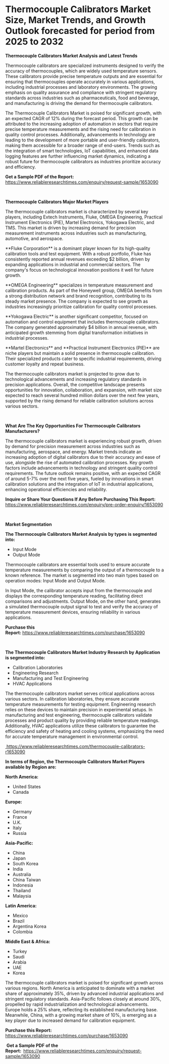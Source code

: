 <p><h1>Thermocouple Calibrators Market Size, Market Trends, and Growth Outlook forecasted for period from 2025 to 2032</h1></p><p><strong>Thermocouple Calibrators Market Analysis and Latest Trends</strong></p>
<p><p>Thermocouple calibrators are specialized instruments designed to verify the accuracy of thermocouples, which are widely used temperature sensors. These calibrators provide precise temperature outputs and are essential for ensuring that thermocouples operate accurately in various applications, including industrial processes and laboratory environments. The growing emphasis on quality assurance and compliance with stringent regulatory standards across industries such as pharmaceuticals, food and beverage, and manufacturing is driving the demand for thermocouple calibrators.</p><p>The Thermocouple Calibrators Market is poised for significant growth, with an expected CAGR of 12% during the forecast period. This growth can be attributed to the increasing adoption of automation in sectors that require precise temperature measurements and the rising need for calibration in quality control processes. Additionally, advancements in technology are leading to the development of more portable and user-friendly calibrators, making them accessible for a broader range of end-users. Trends such as the integration of smart technologies, IoT capabilities, and enhanced data logging features are further influencing market dynamics, indicating a robust future for thermocouple calibrators as industries prioritize accuracy and efficiency.</p></p>
<p><strong>Get a Sample PDF of the Report:&nbsp;</strong> <a href="https://www.reliableresearchtimes.com/enquiry/request-sample/1653090?utm_campaign=3505&utm_medium=2&utm_source=Github&utm_content=ia&utm_term=16042025&utm_id=thermocouple-calibrators">https://www.reliableresearchtimes.com/enquiry/request-sample/1653090</a></p>
<p>&nbsp;</p>
<p><strong>Thermocouple Calibrators Major Market Players</strong></p>
<p><p>The thermocouple calibrators market is characterized by several key players, including Extech Instruments, Fluke, OMEGA Engineering, Practical Instrument Electronics (PIE), Martel Electronics, Yokogawa Electric, and TMS. This market is driven by increasing demand for precision measurement instruments across industries such as manufacturing, automotive, and aerospace.</p><p>**Fluke Corporation** is a dominant player known for its high-quality calibration tools and test equipment. With a robust portfolio, Fluke has consistently reported annual revenues exceeding $2 billion, driven by expanding applications in industrial and commercial sectors. The company's focus on technological innovation positions it well for future growth.</p><p>**OMEGA Engineering** specializes in temperature measurement and calibration products. As part of the Honeywell group, OMEGA benefits from a strong distribution network and brand recognition, contributing to its steady market presence. The company is expected to see growth as industries increasingly prioritize calibration for quality control processes.</p><p>**Yokogawa Electric** is another significant competitor, focused on automation and control equipment that includes thermocouple calibrators. The company generated approximately $4 billion in annual revenue, with anticipated growth stemming from digital transformation initiatives in industrial processes.</p><p>**Martel Electronics** and **Practical Instrument Electronics (PIE)** are niche players but maintain a solid presence in thermocouple calibration. Their specialized products cater to specific industrial requirements, driving customer loyalty and repeat business.</p><p>The thermocouple calibrators market is projected to grow due to technological advancements and increasing regulatory standards in precision applications. Overall, the competitive landscape presents opportunities for innovation, collaboration, and expansion, with market size expected to reach several hundred million dollars over the next few years, supported by the rising demand for reliable calibration solutions across various sectors.</p></p>
<p>&nbsp;</p>
<p><strong>What Are The Key Opportunities For Thermocouple Calibrators Manufacturers?</strong></p>
<p><p>The thermocouple calibrators market is experiencing robust growth, driven by demand for precision measurement across industries such as manufacturing, aerospace, and energy. Market trends indicate an increasing adoption of digital calibrators due to their accuracy and ease of use, alongside the rise of automated calibration processes. Key growth factors include advancements in technology and stringent quality control requirements. The future outlook remains positive, with an expected CAGR of around 5-7% over the next five years, fueled by innovations in smart calibration solutions and the integration of IoT in industrial applications, enhancing operational efficiencies and reliability.</p></p>
<p><strong>Inquire or Share Your Questions If Any Before Purchasing This Report:</strong> <a href="https://www.reliableresearchtimes.com/enquiry/pre-order-enquiry/1653090?utm_campaign=3505&utm_medium=2&utm_source=Github&utm_content=ia&utm_term=16042025&utm_id=thermocouple-calibrators">https://www.reliableresearchtimes.com/enquiry/pre-order-enquiry/1653090</a></p>
<p>&nbsp;</p>
<p><strong>Market Segmentation</strong></p>
<p><strong>The Thermocouple Calibrators Market Analysis by types is segmented into:</strong></p>
<p><ul><li>Input Mode</li><li>Output Mode</li></ul></p>
<p><p>Thermocouple calibrators are essential tools used to ensure accurate temperature measurements by comparing the output of a thermocouple to a known reference. The market is segmented into two main types based on operation modes: Input Mode and Output Mode. </p><p>In Input Mode, the calibrator accepts input from the thermocouple and displays the corresponding temperature reading, facilitating direct comparisons and adjustments. Output Mode, on the other hand, generates a simulated thermocouple output signal to test and verify the accuracy of temperature measurement devices, ensuring reliability in various applications.</p></p>
<p><strong>Purchase this Report:&nbsp;</strong><a href="https://www.reliableresearchtimes.com/purchase/1653090?utm_campaign=3505&utm_medium=2&utm_source=Github&utm_content=ia&utm_term=16042025&utm_id=thermocouple-calibrators">https://www.reliableresearchtimes.com/purchase/1653090</a></p>
<p>&nbsp;</p>
<p><strong>The Thermocouple Calibrators Market Industry Research by Application is segmented into:</strong></p>
<p><ul><li>Calibration Laboratories</li><li>Engineering Research</li><li>Manufacturing and Test Engineering</li><li>HVAC Applications</li></ul></p>
<p><p>The thermocouple calibrators market serves critical applications across various sectors. In calibration laboratories, they ensure accurate temperature measurements for testing equipment. Engineering research relies on these devices to maintain precision in experimental setups. In manufacturing and test engineering, thermocouple calibrators validate processes and product quality by providing reliable temperature readings. Additionally, HVAC applications utilize these calibrators to guarantee the efficiency and safety of heating and cooling systems, emphasizing the need for accurate temperature management in environmental control.</p></p>
<p><a href="https://www.reliableresearchtimes.com/thermocouple-calibrators-r1653090?utm_campaign=3505&utm_medium=2&utm_source=Github&utm_content=ia&utm_term=16042025&utm_id=thermocouple-calibrators">&nbsp;https://www.reliableresearchtimes.com/thermocouple-calibrators-r1653090</a></p>
<p><strong>In terms of Region, the Thermocouple Calibrators Market Players available by Region are:</strong></p>
<p>
    <p> <strong> North America: </strong>
        <ul>
            <li>United States</li>
            <li>Canada</li>
        </ul>
        </p> 
    <p> <strong> Europe: </strong>
        <ul>
            <li>Germany</li>
            <li>France</li>
            <li>U.K.</li>
            <li>Italy</li>
            <li>Russia</li>
        </ul>
        </p> 
    <p> <strong> Asia-Pacific: </strong>
        <ul>
            <li>China</li>
            <li>Japan</li>
            <li>South Korea</li>
            <li>India</li>
            <li>Australia</li>
            <li>China Taiwan</li>
            <li>Indonesia</li>
            <li>Thailand</li>
            <li>Malaysia</li>
        </ul>
        </p> 
    <p> <strong> Latin America: </strong>
        <ul>
            <li>Mexico</li>
            <li>Brazil</li>
            <li>Argentina Korea</li>
            <li>Colombia</li>
        </ul>
        </p> 
    <p> <strong> Middle East & Africa: </strong>
        <ul>
            <li>Turkey</li>
            <li>Saudi</li>
            <li>Arabia</li>
            <li>UAE</li>
            <li>Korea</li>
        </ul>
    </p>
    </p>
<p><p>The thermocouple calibrators market is poised for significant growth across various regions. North America is anticipated to dominate with a market share of approximately 35%, driven by advanced industrial applications and stringent regulatory standards. Asia-Pacific follows closely at around 30%, propelled by rapid industrialization and technological advancements. Europe holds a 25% share, reflecting its established manufacturing base. Meanwhile, China, with a growing market share of 10%, is emerging as a key player due to increased demand for calibration equipment.</p></p>
<p><strong>Purchase this Report: </strong><a href="https://www.reliableresearchtimes.com/purchase/1653090?utm_campaign=3505&utm_medium=2&utm_source=Github&utm_content=ia&utm_term=16042025&utm_id=thermocouple-calibrators">https://www.reliableresearchtimes.com/purchase/1653090</a></p>
<p>&nbsp;<strong>Get a Sample PDF of the Report:&nbsp;&nbsp;</strong><a href="https://www.reliableresearchtimes.com/enquiry/request-sample/1653090?utm_campaign=3505&utm_medium=2&utm_source=Github&utm_content=ia&utm_term=16042025&utm_id=thermocouple-calibrators">https://www.reliableresearchtimes.com/enquiry/request-sample/1653090</a></p>
<p><strong></strong></p>
<p><p></p><p></p><p></p></p>